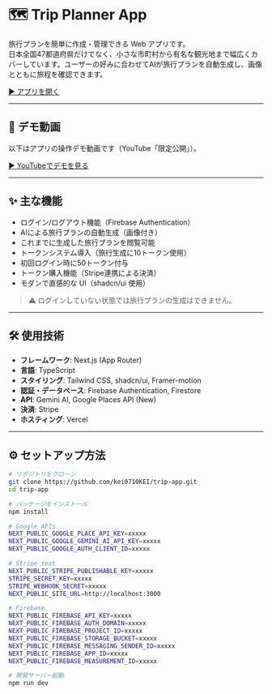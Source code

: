 # 🗺️ Trip Planner App

旅行プランを簡単に作成・管理できる Web アプリです。  
日本全国47都道府県だけでなく、小さな市町村から有名な観光地まで幅広くカバーしています。ユーザーの好みに合わせてAIが旅行プランを自動生成し、画像とともに旅程を確認できます。

[▶ アプリを開く](https://trip-app-gamma.vercel.app/)

---

## 🎥 デモ動画

以下はアプリの操作デモ動画です（YouTube「限定公開」）。

[▶ YouTubeでデモを見る](https://youtu.be/_u4H5-KPGWQ)

---

## ✨ 主な機能

- ログイン/ログアウト機能（Firebase Authentication）
- AIによる旅行プランの自動生成（画像付き）
- これまでに生成した旅行プランを閲覧可能
- トークンシステム導入（旅行生成に10トークン使用）
- 初回ログイン時に50トークン付与
- トークン購入機能（Stripe連携による決済）
- モダンで直感的な UI（shadcn/ui 使用）

> ⚠️ ログインしていない状態では旅行プランの生成はできません。

---

## 🛠️ 使用技術

- **フレームワーク**: Next.js (App Router)
- **言語**: TypeScript
- **スタイリング**: Tailwind CSS, shadcn/ui, Framer-motion
- **認証・データベース**: Firebase Authentication, Firestore
- **API**: Gemini AI, Google Places API (New)
- **決済**: Stripe
- **ホスティング**: Vercel

---

## ⚙️ セットアップ方法

```bash
# リポジトリをクローン
git clone https://github.com/kei0710KEI/trip-app.git
cd trip-app

# パッケージをインストール
npm install

# Google APIs
NEXT_PUBLIC_GOOGLE_PLACE_API_KEY=xxxxx
NEXT_PUBLIC_GOOGLE_GEMINI_AI_API_KEY=xxxxx
NEXT_PUBLIC_GOOGLE_AUTH_CLIENT_ID=xxxxx

# Stripe test
NEXT_PUBLIC_STRIPE_PUBLISHABLE_KEY=xxxxx
STRIPE_SECRET_KEY=xxxxx
STRIPE_WEBHOOK_SECRET=xxxxx
NEXT_PUBLIC_SITE_URL=http://localhost:3000

# Firebase
NEXT_PUBLIC_FIREBASE_API_KEY=xxxxx
NEXT_PUBLIC_FIREBASE_AUTH_DOMAIN=xxxxx
NEXT_PUBLIC_FIREBASE_PROJECT_ID=xxxxx
NEXT_PUBLIC_FIREBASE_STORAGE_BUCKET=xxxxx
NEXT_PUBLIC_FIREBASE_MESSAGING_SENDER_ID=xxxxx
NEXT_PUBLIC_FIREBASE_APP_ID=xxxxx
NEXT_PUBLIC_FIREBASE_MEASUREMENT_ID=xxxxx

# 開発サーバー起動
npm run dev
